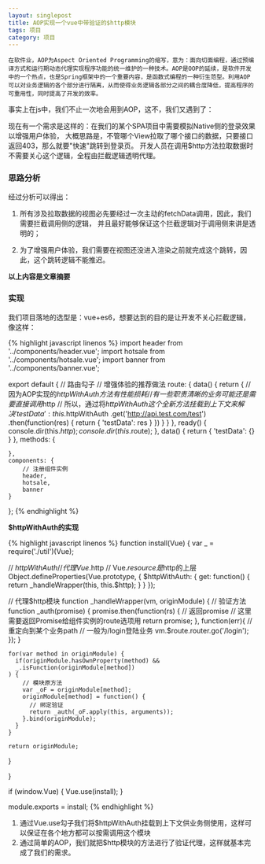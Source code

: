 ```yaml
---
layout: singlepost
title: AOP实现一个vue中带验证的$http模块
tags: 项目
category: 项目
---
```


```
在软件业，AOP为Aspect Oriented Programming的缩写，意为：面向切面编程，通过预编译方式和运行期动态代理实现程序功能的统一维护的一种技术。AOP是OOP的延续，是软件开发中的一个热点，也是Spring框架中的一个重要内容，是函数式编程的一种衍生范型。利用AOP可以对业务逻辑的各个部分进行隔离，从而使得业务逻辑各部分之间的耦合度降低，提高程序的可重用性，同时提高了开发的效率。
```

事实上在js中，我们不止一次地会用到AOP，这不，我们又遇到了：

现在有一个需求是这样的：在我们的某个SPA项目中需要模拟Native侧的登录效果以增强用户体验，
大概思路是，不管哪个View拉取了哪个接口的数据，只要接口返回403，那么就要"快速"跳转到登录页。
开发人员在调用$http方法拉取数据时不需要关心这个逻辑，全程由拦截逻辑透明代理。

### 思路分析

经过分析可以得出：

1. 所有涉及拉取数据的视图必先要经过一次主动的fetchData调用，因此，我们需要拦截调用侧的逻辑，
并且最好能够保证这个拦截逻辑对于调用侧来讲是透明的；

2. 为了增强用户体验，我们需要在视图还没进入渲染之前就完成这个跳转，因此，这个跳转逻辑不能推迟。

__以上内容是文章摘要__

### 实现

我们项目落地的选型是：vue+es6，想要达到的目的是让开发不关心拦截逻辑，
像这样：

{% highlight javascript linenos %}
import header from '../components/header.vue';
import hotsale from '../components/hotsale.vue';
import banner from '../components/banner.vue';

export default {
    // 路由勾子
    // 增强体验的推荐做法
    route: {
        data() {
            return {
                // 因为AOP实现的$httpWithAuth方法有性能损耗
                // 有一些职责清晰的业务可能还是需要直接调用$http
                // 所以，通过将$httpWithAuth这个全新方法挂载到上下文来解决
                'testData': this.$httpWithAuth
                    .get('http://api.test.com/test')
                    .then(function(res) {
                        return {
                            'testData': res
                        }
                    })
            }
        }
    },
    ready() {
        console.dir(this.$http);
        console.dir(this.$route);
    },
    data() {
        return {
            'testData': {}
        }
    },
    methods: {

    },
    components: {
        // 注册组件实例
        header,
        hotsale,
        banner
    }
};
{% endhighlight %}

**$httpWithAuth的实现**

{% highlight javascript linenos %}
function install(Vue) {
  var _ = require('./util')(Vue);

  // $httpWithAuth
  // 代理Vue.$http
  // Vue.$resource是$http的上层
  Object.defineProperties(Vue.prototype, {
    $httpWithAuth: {
      get: function() {
        return _handleWrapper(this, this.$http);
      }
    }
  });

  // 代理$http模块
  function _handleWrapper(vm, originModule) {
    // 验证方法
    function _auth(promise) {
      promise.then(function(rs) {
        // 返回promise
        // 这里需要返回Promise给组件实例的route选项用
        return promise;
      }, function(err){
        // 重定向到某个业务path
        // 一般为/login登陆业务
        vm.$route.router.go('/login');
      });
    }

    for(var method in originModule) {
      if(originModule.hasOwnProperty(method) &&
      _.isFunction(originModule[method])
    ) {
        // 模块原方法
        var _oF = originModule[method];
        originModule[method] = function() {
          // 绑定验证
          return _auth(_oF.apply(this, arguments));
        }.bind(originModule);
      }
    }

    return originModule;
  }

}

if (window.Vue) {
  Vue.use(install);
}

module.exports = install;
{% endhighlight %}

1. 通过Vue.use勾子我们将$httpWithAuth挂载到上下文供业务侧使用，这样可以保证在各个地方都可以按需调用这个模块
2. 通过简单的AOP，我们就把$http模块的方法进行了验证代理，这样就基本完成了我们的需求。
